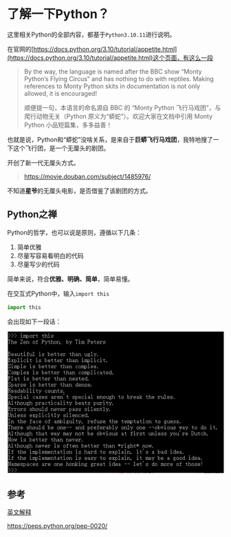 # 了解一下Python？

这里相关Python的全部内容，都基于`Python3.10.11`进行说明。

在官网的[https://docs.python.org/3.10/tutorial/appetite.html](https://docs.python.org/3.10/tutorial/appetite.html)这个页面，有这么一段

> By the way, the language is named after the BBC show “Monty Python’s Flying Circus” and has nothing to do with reptiles. Making references to Monty Python skits in documentation is not only allowed, it is encouraged!
>
> 顺便提一句，本语言的命名源自 BBC 的 “Monty Python 飞行马戏团”，与爬行动物无关（Python 原义为“蟒蛇”）。欢迎大家在文档中引用 Monty Python 小品短篇集，多多益善！

也就是说，Python和“蟒蛇”没啥关系，是来自于**巨蟒飞行马戏团**，我特地搜了一下这个飞行团，是一个无厘头的剧团。

开创了新一代无厘头方式。

> https://movie.douban.com/subject/1485976/

不知道**星爷**的无厘头电影，是否借鉴了该剧团的方式。

## Python之禅
Python的哲学，也可以说是原则，遵循以下几条：
1. 简单优雅
2. 尽量写容易看明白的代码
3. 尽量写少的代码

简单来说，符合**优雅、明确、简单**，简单易懂。

在交互式Python中，输入`import this`
```python
import this
```
会出现如下一段话：

![Python之禅](./_assets/index_1.jpg)

## 参考
[英文解释](https://inventwithpython.com/blog/2018/08/17/the-zen-of-python-explained/#:~:text=a%20bad%20idea.-,If%20the%20implementation%20is%20easy%20to%20explain%2C%20it%20may%20be,programmers%20who%20maintain%20the%20code)

https://peps.python.org/pep-0020/